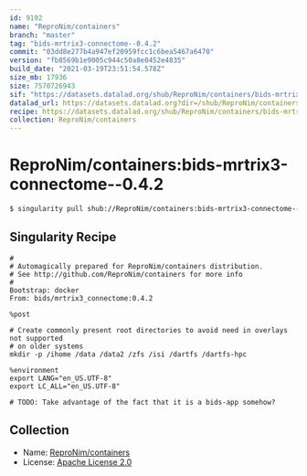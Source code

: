 ```yaml
---
id: 9192
name: "ReproNim/containers"
branch: "master"
tag: "bids-mrtrix3-connectome--0.4.2"
commit: "03dd8e277b4a947ef20959fcc1c6bea5467a6470"
version: "fb8569b1e9005c944c50a8e0452e4835"
build_date: "2021-03-19T23:51:54.578Z"
size_mb: 17936
size: 7570726943
sif: "https://datasets.datalad.org/shub/ReproNim/containers/bids-mrtrix3-connectome--0.4.2/2021-03-19-03dd8e27-fb8569b1/fb8569b1e9005c944c50a8e0452e4835.simg"
datalad_url: https://datasets.datalad.org?dir=/shub/ReproNim/containers/bids-mrtrix3-connectome--0.4.2/2021-03-19-03dd8e27-fb8569b1/
recipe: https://datasets.datalad.org/shub/ReproNim/containers/bids-mrtrix3-connectome--0.4.2/2021-03-19-03dd8e27-fb8569b1/Singularity
collection: ReproNim/containers
---
```


# ReproNim/containers:bids-mrtrix3-connectome--0.4.2

```bash
$ singularity pull shub://ReproNim/containers:bids-mrtrix3-connectome--0.4.2
```

## Singularity Recipe

```singularity
#
# Automagically prepared for ReproNim/containers distribution.
# See http://github.com/ReproNim/containers for more info
#
Bootstrap: docker
From: bids/mrtrix3_connectome:0.4.2

%post

# Create commonly present root directories to avoid need in overlays not supported
# on older systems
mkdir -p /ihome /data /data2 /zfs /isi /dartfs /dartfs-hpc

%environment
export LANG="en_US.UTF-8"
export LC_ALL="en_US.UTF-8"

# TODO: Take advantage of the fact that it is a bids-app somehow?
```

## Collection

 - Name: [ReproNim/containers](https://github.com/ReproNim/containers)
 - License: [Apache License 2.0](https://api.github.com/licenses/apache-2.0)


